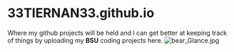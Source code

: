 # 33TIERNAN33.github.io
Where my github projects will be held and I can get better at keeping track of things by uploading my **BSU** coding projects here.
![bear_Glance.jpg](https://33TIERNAN33.github.io/bear_Glance.jpg)
